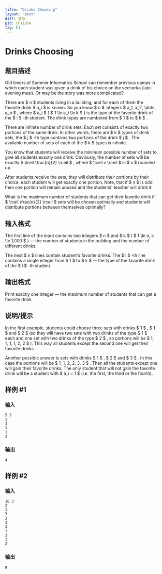 ```yaml
---
title: "Drinks Choosing"
layout: "post"
diff: 普及-
pid: CF1195A
tag: []
---
```


# Drinks Choosing

## 题目描述

Old timers of Summer Informatics School can remember previous camps in which each student was given a drink of his choice on the vechorka (late-evening meal). Or may be the story was more complicated?

There are $ n $ students living in a building, and for each of them the favorite drink $ a_i $ is known. So you know $ n $ integers $ a_1, a_2, \dots, a_n $ , where $ a_i $ ( $ 1 \le a_i \le k $ ) is the type of the favorite drink of the $ i $ -th student. The drink types are numbered from $ 1 $ to $ k $ .

There are infinite number of drink sets. Each set consists of exactly two portions of the same drink. In other words, there are $ k $ types of drink sets, the $ j $ -th type contains two portions of the drink $ j $ . The available number of sets of each of the $ k $ types is infinite.

You know that students will receive the minimum possible number of sets to give all students exactly one drink. Obviously, the number of sets will be exactly $ \lceil \frac{n}{2} \rceil $ , where $ \lceil x \rceil $ is $ x $ rounded up.

After students receive the sets, they will distribute their portions by their choice: each student will get exactly one portion. Note, that if $ n $ is odd then one portion will remain unused and the students' teacher will drink it.

What is the maximum number of students that can get their favorite drink if $ \lceil \frac{n}{2} \rceil $ sets will be chosen optimally and students will distribute portions between themselves optimally?

## 输入格式

The first line of the input contains two integers $ n $ and $ k $ ( $ 1 \le n, k \le 1\,000 $ ) — the number of students in the building and the number of different drinks.

The next $ n $ lines contain student's favorite drinks. The $ i $ -th line contains a single integer from $ 1 $ to $ k $ — the type of the favorite drink of the $ i $ -th student.

## 输出格式

Print exactly one integer — the maximum number of students that can get a favorite drink.

## 说明/提示

In the first example, students could choose three sets with drinks $ 1 $ , $ 1 $ and $ 2 $ (so they will have two sets with two drinks of the type $ 1 $ each and one set with two drinks of the type $ 2 $ , so portions will be $ 1, 1, 1, 1, 2, 2 $ ). This way all students except the second one will get their favorite drinks.

Another possible answer is sets with drinks $ 1 $ , $ 2 $ and $ 3 $ . In this case the portions will be $ 1, 1, 2, 2, 3, 3 $ . Then all the students except one will gain their favorite drinks. The only student that will not gain the favorite drink will be a student with $ a_i = 1 $ (i.e. the first, the third or the fourth).

## 样例 #1

### 输入

```
5 3
1
3
1
1
2

```

### 输出

```
4

```

## 样例 #2

### 输入

```
10 3
2
1
3
2
3
3
1
3
1
2

```

### 输出

```
9

```

